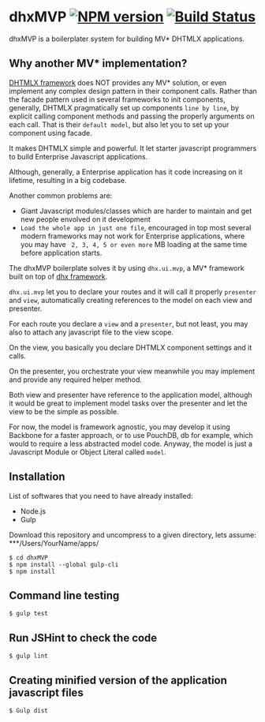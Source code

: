 # dhxMVP  [![NPM version](https://badge.fury.io/js/dhxMVP.png)](http://badge.fury.io/js/dhxMVP) [![Build Status](https://travis-ci.org/web2solutions/dhxMVP.svg?branch=master)](https://travis-ci.org/web2solutions/dhxMVP)

dhxMVP is a boilerplater system for building MV* DHTMLX applications.


## Why another MV* implementation?

[DHTMLX framework](http://www.dhtmlx.com) does NOT provides any MV* solution, or even implement any complex design pattern in their component calls. Rather than the facade pattern used in several frameworks to init components, generally, DHTMLX pragmatically set up components `line by line`, by explicit calling component methods and passing the properly arguments on each call. That is their `default model`, but also let you to set up your component using facade.

It makes DHTMLX simple and powerful. It let starter javascript programmers to build Enterprise Javascript applications.

Although, generally, a Enterprise application has it code increasing on it lifetime, resulting in a big codebase.

Another common problems are:

- Giant Javascript modules/classes which are harder to maintain and get new people envolved on it development
- `Load the whole app in just one file`, encouraged in top most several modern frameworks may not work for Enterprise applications, where you may have ` 2, 3, 4, 5 or even more` MB loading at the same time before application starts.

The dhxMVP boilerplate solves it by using `dhx.ui.mvp`, a MV* framework built on top of [dhx framework](https://github.com/web2solutions/dhx).

`dhx.ui.mvp` let you to declare your routes and it will call it properly `presenter` and `view`, automatically creating references to the model on each view and presenter.

For each route you declare a `view` and a `presenter`, but not least, you may also to attach any javascript file to the view scope.

On the view, you basically you declare DHTMLX component settings and it calls.

On the presenter, you orchestrate your view meanwhile you may implement and provide any required helper method.

Both view and presenter have reference to the application model, although it would be great to implement model tasks over the presenter and let the view to be the simple as possible.

For now, the model is framework agnostic, you may develop it using Backbone for a faster approach, or to use PouchDB, db for example, which would to require a less abstracted model code. Anyway, the model is just a Javascript Module or Object Literal called `model`.


## Installation

List of softwares that you need to have already installed:

 - Node.js
 - Gulp

Download this repository and uncompress to a given directory, lets assume: ***/Users/YourName/apps/

    $ cd dhxMVP
    $ npm install --global gulp-cli
    $ npm install


##  Command line testing

    $ gulp test

## Run JSHint to check the code

    $ gulp lint

## Creating minified version of the application javascript files

    $ Gulp dist
